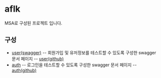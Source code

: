 # aflk
MSA로 구성된 프로젝트 입니다.

## 구성
* [user(swagger)](http://52.79.162.165:8000/user/swagger-ui/) -- 회원가입 및 유저정보를 테스트할 수 있도록 구성한 swagger 문서 페이지
-- [user(github)](https://github.com/jaebum7396/user)
* [auth](http://52.79.162.165:8000/auth/swagger-ui/) -- 로그인을 테스트할 수 있도록 구성한 swagger 문서 페이지
-- [auth(github)](https://github.com/jaebum7396/auth)
